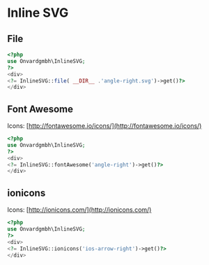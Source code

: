 # Inline SVG

## File
```php
<?php
use Onvardgmbh\InlineSVG;
?>
<div>
<?= InlineSVG::file( __DIR__ .'angle-right.svg')->get()?>
</div>
```

## Font Awesome
Icons: [http://fontawesome.io/icons/](http://fontawesome.io/icons/)
```php
<?php
use Onvardgmbh\InlineSVG;
?>
<div>
<?= InlineSVG::fontAwesome('angle-right')->get()?>
</div>
```

## ionicons
Icons: [http://ionicons.com/](http://ionicons.com/)
```php
<?php
use Onvardgmbh\InlineSVG;
?>
<div>
<?= InlineSVG::ionicons('ios-arrow-right')->get()?>
</div>
```